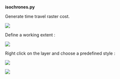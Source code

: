 **isochrones.py**

Generate time travel raster cost.


![](https://raw.githubusercontent.com/wiki/domlysz/QGIS-Processing/img/isochrone_toolbox.jpg)

Define a working extent :

![](https://raw.githubusercontent.com/wiki/domlysz/QGIS-Processing/img/isochrone_working_extent.jpg)


Right click on the layer and choose a predefined style :

![](https://raw.githubusercontent.com/wiki/domlysz/QGIS-Processing/img/isochrone_style15min.jpg)

![](https://raw.githubusercontent.com/wiki/domlysz/QGIS-Processing/img/isochrone_style30min.jpg)
